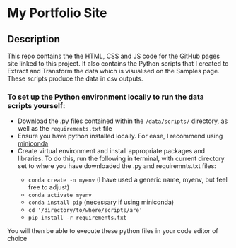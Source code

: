<h1>My Portfolio Site</h1>

<h2>Description</h2>
<p>This repo contains the the HTML, CSS and JS code for the GitHub pages site linked to this project. It also contains the Python scripts that I created to Extract and Transform the data which is visualised on the Samples page. These scripts produce the data in csv outputs.</p>

<h3>To set up the Python environment locally to run the data scripts yourself:</h3>
<ul>
<li>Download the .py files contained within the <code>/data/scripts/</code> directory, as well as the <code>requirements.txt</code> file</li>
<li>Ensure you have python installed locally. For ease, I recommend using <a href= https://docs.anaconda.com/miniconda/install/#quick-command-line-install>miniconda</a></li>
<li>Create virtual environment and install appropriate packages and libraries. To do this, run the following in terminal, with current directory set to where you have downloaded the .py and requiremnts.txt files:</li>
  <ul>
  <li><code>conda create -n myenv</code> (I have used a generic name, myenv, but feel free to adjust)</li>
  <li><code>conda activate myenv</code></li>
  <li><code>conda install pip</code> (necessary if using miniconda)</li>
  <li><code>cd '/directory/to/where/scripts/are'</code></li>
  <li><code>pip install -r requirements.txt</code></li>
  </ul>
</ul>
<p>You will then be able to execute these python files in your code editor of choice</p>
